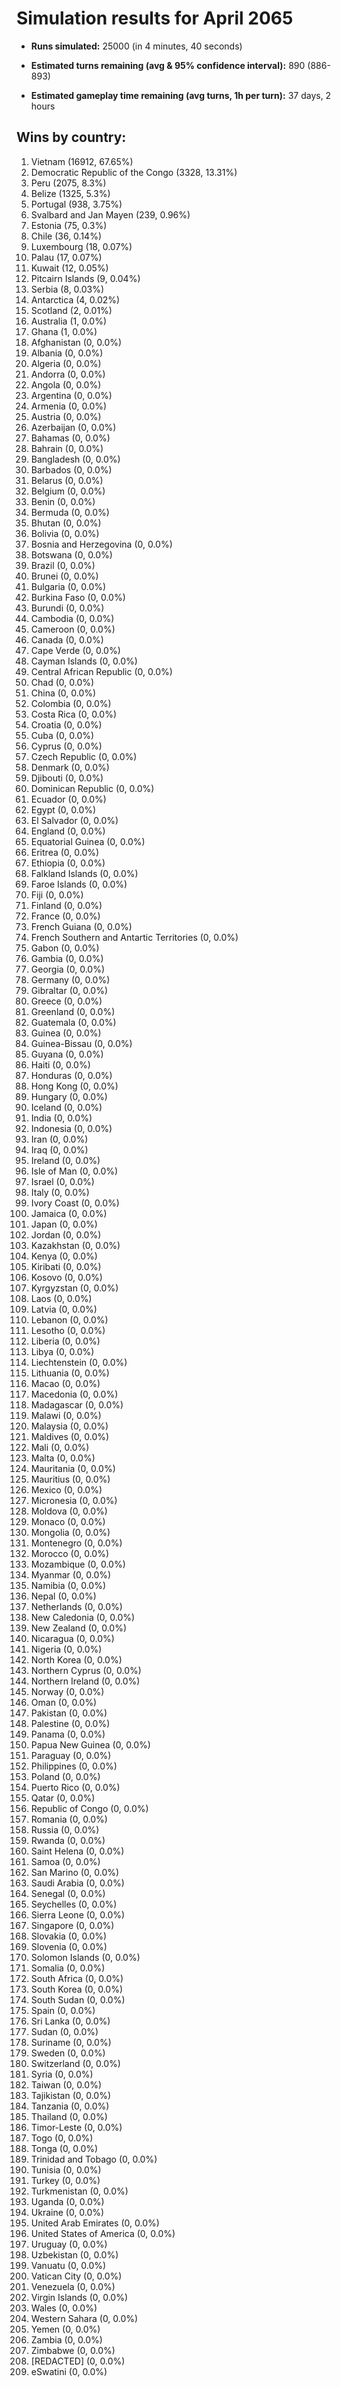 # Simulation results for April 2065

* **Runs simulated:** 25000 (in 4 minutes, 40 seconds)

* **Estimated turns remaining (avg & 95% confidence interval):** 890 (886-893)

* **Estimated gameplay time remaining (avg turns, 1h per turn):** 37 days, 2 hours

## Wins by country:
1. Vietnam (16912, 67.65%)
2. Democratic Republic of the Congo (3328, 13.31%)
3. Peru (2075, 8.3%)
4. Belize (1325, 5.3%)
5. Portugal (938, 3.75%)
6. Svalbard and Jan Mayen (239, 0.96%)
7. Estonia (75, 0.3%)
8. Chile (36, 0.14%)
9. Luxembourg (18, 0.07%)
10. Palau (17, 0.07%)
11. Kuwait (12, 0.05%)
12. Pitcairn Islands (9, 0.04%)
13. Serbia (8, 0.03%)
14. Antarctica (4, 0.02%)
15. Scotland (2, 0.01%)
16. Australia (1, 0.0%)
17. Ghana (1, 0.0%)
18. Afghanistan (0, 0.0%)
19. Albania (0, 0.0%)
20. Algeria (0, 0.0%)
21. Andorra (0, 0.0%)
22. Angola (0, 0.0%)
23. Argentina (0, 0.0%)
24. Armenia (0, 0.0%)
25. Austria (0, 0.0%)
26. Azerbaijan (0, 0.0%)
27. Bahamas (0, 0.0%)
28. Bahrain (0, 0.0%)
29. Bangladesh (0, 0.0%)
30. Barbados (0, 0.0%)
31. Belarus (0, 0.0%)
32. Belgium (0, 0.0%)
33. Benin (0, 0.0%)
34. Bermuda (0, 0.0%)
35. Bhutan (0, 0.0%)
36. Bolivia (0, 0.0%)
37. Bosnia and Herzegovina (0, 0.0%)
38. Botswana (0, 0.0%)
39. Brazil (0, 0.0%)
40. Brunei (0, 0.0%)
41. Bulgaria (0, 0.0%)
42. Burkina Faso (0, 0.0%)
43. Burundi (0, 0.0%)
44. Cambodia (0, 0.0%)
45. Cameroon (0, 0.0%)
46. Canada (0, 0.0%)
47. Cape Verde (0, 0.0%)
48. Cayman Islands (0, 0.0%)
49. Central African Republic (0, 0.0%)
50. Chad (0, 0.0%)
51. China (0, 0.0%)
52. Colombia (0, 0.0%)
53. Costa Rica (0, 0.0%)
54. Croatia (0, 0.0%)
55. Cuba (0, 0.0%)
56. Cyprus (0, 0.0%)
57. Czech Republic (0, 0.0%)
58. Denmark (0, 0.0%)
59. Djibouti (0, 0.0%)
60. Dominican Republic (0, 0.0%)
61. Ecuador (0, 0.0%)
62. Egypt (0, 0.0%)
63. El Salvador (0, 0.0%)
64. England (0, 0.0%)
65. Equatorial Guinea (0, 0.0%)
66. Eritrea (0, 0.0%)
67. Ethiopia (0, 0.0%)
68. Falkland Islands (0, 0.0%)
69. Faroe Islands (0, 0.0%)
70. Fiji (0, 0.0%)
71. Finland (0, 0.0%)
72. France (0, 0.0%)
73. French Guiana (0, 0.0%)
74. French Southern and Antartic Territories (0, 0.0%)
75. Gabon (0, 0.0%)
76. Gambia (0, 0.0%)
77. Georgia (0, 0.0%)
78. Germany (0, 0.0%)
79. Gibraltar (0, 0.0%)
80. Greece (0, 0.0%)
81. Greenland (0, 0.0%)
82. Guatemala (0, 0.0%)
83. Guinea (0, 0.0%)
84. Guinea-Bissau (0, 0.0%)
85. Guyana (0, 0.0%)
86. Haiti (0, 0.0%)
87. Honduras (0, 0.0%)
88. Hong Kong (0, 0.0%)
89. Hungary (0, 0.0%)
90. Iceland (0, 0.0%)
91. India (0, 0.0%)
92. Indonesia (0, 0.0%)
93. Iran (0, 0.0%)
94. Iraq (0, 0.0%)
95. Ireland (0, 0.0%)
96. Isle of Man (0, 0.0%)
97. Israel (0, 0.0%)
98. Italy (0, 0.0%)
99. Ivory Coast (0, 0.0%)
100. Jamaica (0, 0.0%)
101. Japan (0, 0.0%)
102. Jordan (0, 0.0%)
103. Kazakhstan (0, 0.0%)
104. Kenya (0, 0.0%)
105. Kiribati (0, 0.0%)
106. Kosovo (0, 0.0%)
107. Kyrgyzstan (0, 0.0%)
108. Laos (0, 0.0%)
109. Latvia (0, 0.0%)
110. Lebanon (0, 0.0%)
111. Lesotho (0, 0.0%)
112. Liberia (0, 0.0%)
113. Libya (0, 0.0%)
114. Liechtenstein (0, 0.0%)
115. Lithuania (0, 0.0%)
116. Macao (0, 0.0%)
117. Macedonia (0, 0.0%)
118. Madagascar (0, 0.0%)
119. Malawi (0, 0.0%)
120. Malaysia (0, 0.0%)
121. Maldives (0, 0.0%)
122. Mali (0, 0.0%)
123. Malta (0, 0.0%)
124. Mauritania (0, 0.0%)
125. Mauritius (0, 0.0%)
126. Mexico (0, 0.0%)
127. Micronesia (0, 0.0%)
128. Moldova (0, 0.0%)
129. Monaco (0, 0.0%)
130. Mongolia (0, 0.0%)
131. Montenegro (0, 0.0%)
132. Morocco (0, 0.0%)
133. Mozambique (0, 0.0%)
134. Myanmar (0, 0.0%)
135. Namibia (0, 0.0%)
136. Nepal (0, 0.0%)
137. Netherlands (0, 0.0%)
138. New Caledonia (0, 0.0%)
139. New Zealand (0, 0.0%)
140. Nicaragua (0, 0.0%)
141. Nigeria (0, 0.0%)
142. North Korea (0, 0.0%)
143. Northern Cyprus (0, 0.0%)
144. Northern Ireland (0, 0.0%)
145. Norway (0, 0.0%)
146. Oman (0, 0.0%)
147. Pakistan (0, 0.0%)
148. Palestine (0, 0.0%)
149. Panama (0, 0.0%)
150. Papua New Guinea (0, 0.0%)
151. Paraguay (0, 0.0%)
152. Philippines (0, 0.0%)
153. Poland (0, 0.0%)
154. Puerto Rico (0, 0.0%)
155. Qatar (0, 0.0%)
156. Republic of Congo (0, 0.0%)
157. Romania (0, 0.0%)
158. Russia (0, 0.0%)
159. Rwanda (0, 0.0%)
160. Saint Helena (0, 0.0%)
161. Samoa (0, 0.0%)
162. San Marino (0, 0.0%)
163. Saudi Arabia (0, 0.0%)
164. Senegal (0, 0.0%)
165. Seychelles (0, 0.0%)
166. Sierra Leone (0, 0.0%)
167. Singapore (0, 0.0%)
168. Slovakia (0, 0.0%)
169. Slovenia (0, 0.0%)
170. Solomon Islands (0, 0.0%)
171. Somalia (0, 0.0%)
172. South Africa (0, 0.0%)
173. South Korea (0, 0.0%)
174. South Sudan (0, 0.0%)
175. Spain (0, 0.0%)
176. Sri Lanka (0, 0.0%)
177. Sudan (0, 0.0%)
178. Suriname (0, 0.0%)
179. Sweden (0, 0.0%)
180. Switzerland (0, 0.0%)
181. Syria (0, 0.0%)
182. Taiwan (0, 0.0%)
183. Tajikistan (0, 0.0%)
184. Tanzania (0, 0.0%)
185. Thailand (0, 0.0%)
186. Timor-Leste (0, 0.0%)
187. Togo (0, 0.0%)
188. Tonga (0, 0.0%)
189. Trinidad and Tobago (0, 0.0%)
190. Tunisia (0, 0.0%)
191. Turkey (0, 0.0%)
192. Turkmenistan (0, 0.0%)
193. Uganda (0, 0.0%)
194. Ukraine (0, 0.0%)
195. United Arab Emirates (0, 0.0%)
196. United States of America (0, 0.0%)
197. Uruguay (0, 0.0%)
198. Uzbekistan (0, 0.0%)
199. Vanuatu (0, 0.0%)
200. Vatican City (0, 0.0%)
201. Venezuela (0, 0.0%)
202. Virgin Islands (0, 0.0%)
203. Wales (0, 0.0%)
204. Western Sahara (0, 0.0%)
205. Yemen (0, 0.0%)
206. Zambia (0, 0.0%)
207. Zimbabwe (0, 0.0%)
208. [REDACTED] (0, 0.0%)
209. eSwatini (0, 0.0%)
